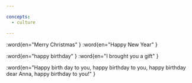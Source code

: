 ```yaml
---

concepts:
  - culture

---
```


:word{en="Merry Christmas" }
:word{en="Happy New Year" }

:word{en="happy birthday" }
:word{en="I brought you a gift" }

:word{en="Happy birth day to you, happy birthday to you, happy birthday dear Anna, happy birthday to you!" }
